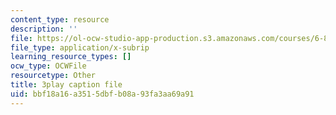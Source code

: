 ```yaml
---
content_type: resource
description: ''
file: https://ol-ocw-studio-app-production.s3.amazonaws.com/courses/6-890-algorithmic-lower-bounds-fun-with-hardness-proofs-fall-2014/bbf18a16a3515dbfb08a93fa3aa69a91_ZaSMm2xvatw.vtt
file_type: application/x-subrip
learning_resource_types: []
ocw_type: OCWFile
resourcetype: Other
title: 3play caption file
uid: bbf18a16-a351-5dbf-b08a-93fa3aa69a91
---
```

